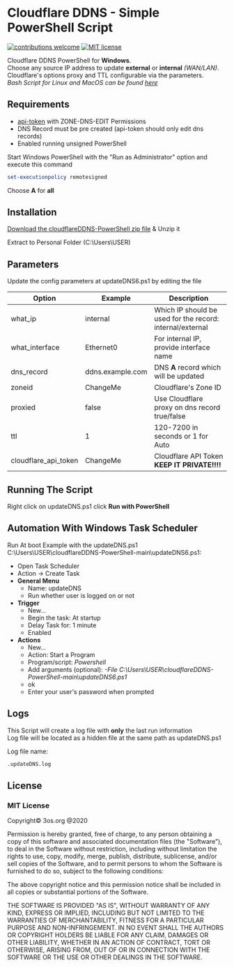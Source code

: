 # Cloudflare DDNS - Simple PowerShell Script

[![contributions welcome](https://img.shields.io/badge/contributions-welcome-brightgreen.svg?style=flat)](https://github.com/fire1ce/3os.org/tree/master/src)
[![MIT license](https://img.shields.io/badge/License-MIT-blue.svg)](https://mit-license.org/)

Cloudflare DDNS PowerShell for __Windows__.  
Choose any source IP address to update  __external__ or __internal__  _(WAN/LAN)_.  
Cloudflare's options proxy and TTL configurable via the parameters.  
_Bash Script for Linux and MacOS can be found [here](https://github.com/fire1ce/cloudflareDDNS-Bash)_

## Requirements

*   [api-token](https://dash.cloudflare.com/profile/api-tokens) with ZONE-DNS-EDIT Permissions
*   DNS Record must be pre created (api-token should only edit dns records)
*   Enabled running unsigned PowerShell

Start Windows PowerShell with the "Run as Administrator" option and execute this command

```powershell
set-executionpolicy remotesigned
```

Choose __A__ for __all__

## Installation

[Download the cloudflareDDNS-PowerShell zip file](https://github.com/IsaacFL/cloudflareDDNS-PowerShell/archive/main.zip) & Unzip it


Extract to Personal Folder (C:\Users\USER)



## Parameters

Update the config parameters at updateDNS6.ps1 by editing the file

| __Option__           | __Example__      | __Description__                                           |
| -------------------- | ---------------- | --------------------------------------------------------- |
| what_ip              | internal         | Which IP should be used for the record: internal/external |
| what_interface       | Ethernet0        | For internal IP, provide interface name                   |
| dns_record           | ddns.example.com | DNS __A__ record which will be updated                    |
| zoneid               | ChangeMe         | Cloudflare's Zone ID                                      |
| proxied              | false            | Use Cloudflare proxy on dns record true/false             |
| ttl                  | 1                | 120-7200 in seconds or 1 for Auto                         |
| cloudflare_api_token | ChangeMe         | Cloudflare API Token __KEEP IT PRIVATE!!!!__               |

## Running The Script

Right click on updateDNS.ps1 click __Run with PowerShell__

## Automation With Windows Task Scheduler

Run At boot Example with the updateDNS.ps1 C:\Users\USER\cloudflareDDNS-PowerShell-main\updateDNS6.ps1:

* Open Task Scheduler
* Action -> Create Task
* __General Menu__
    * Name: updateDNS
    * Run whether user is logged on or not
* __Trigger__
    * New...
    * Begin the task: At startup
    * Delay Task for: 1 minute
    * Enabled
* __Actions__
    * New...
    * Action: Start a Program
    * Program/script: _Powershell_
    * Add arguments (optional): _-File C:\Users\USER\cloudflareDDNS-PowerShell-main\updateDNS6.ps1_
    * ok
    * Enter your user's password when prompted

## Logs

This Script will create a log file with __only__ the last run information  
Log file will be located as a hidden file at the same path as updateDNS.ps1

Log file name:

```bash
.updateDNS.log
```

## License

### MIT License

Copyright© 3os.org @2020

Permission is hereby granted, free of charge, to any person obtaining a copy
of this software and associated documentation files (the "Software"), to
deal in the Software without restriction, including without limitation the
rights to use, copy, modify, merge, publish, distribute, sublicense, and/or
sell copies of the Software, and to permit persons to whom the Software is
furnished to do so, subject to the following conditions:

The above copyright notice and this permission notice shall be included in
all copies or substantial portions of the Software.

THE SOFTWARE IS PROVIDED "AS IS", WITHOUT WARRANTY OF ANY KIND, EXPRESS OR
IMPLIED, INCLUDING BUT NOT LIMITED TO THE WARRANTIES OF MERCHANTABILITY,
FITNESS FOR A PARTICULAR PURPOSE AND NON-INFRINGEMENT. IN NO EVENT SHALL THE
AUTHORS OR COPYRIGHT HOLDERS BE LIABLE FOR ANY CLAIM, DAMAGES OR OTHER
LIABILITY, WHETHER IN AN ACTION OF CONTRACT, TORT OR OTHERWISE, ARISING
FROM, OUT OF OR IN CONNECTION WITH THE SOFTWARE OR THE USE OR OTHER DEALINGS
IN THE SOFTWARE.
